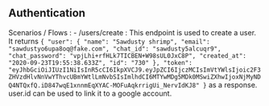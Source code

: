 ## Authentication

Scenarios / Flows :
    - /users/create : This endpoint is used to create a user. It returns 
                        ```
                        {
                            "user": {
                                "name": "Sawdusty shrimp",
                                "email": "sawdustyo6upa8oq@fake.com",
                                "chat_id": "sawdusty5alcuqr9",
                                "chat_password": "vpjLhi+rfHLk7TICBEN+W98sUL0JxC8P",
                                "created_at": "2020-09-23T19:55:38.633Z",
                                "id": "730"
                                },
                            "token": "eyJhbGciOiJIUzI1NiIsInR5cCI6IkpXVCJ9.eyJpZCI6IjczMCIsImVtYWlsIjoic2F3ZHVzdHlvNnVwYThvcUBmYWtlLmNvbSIsImlhdCI6MTYwMDg5MDk0MSwiZXhwIjoxNjMyNDQ4NTQxfQ.iD847wqE1xnnmEqXYAC-MOFuAqkrrigUi_NervIdKJ8"
                        }
                        ```
                        as a response. user.id can be used to link it to a google account.